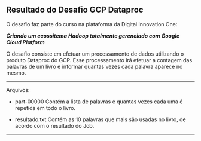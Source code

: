 ## Resultado do Desafio GCP Dataproc

O desafio faz parte do curso na plataforma da Digital Innovation One:

__*Criando um ecossitema Hadoop totalmente gerenciado com Google Cloud Platform*__

O desafio consiste em efetuar um processamento de dados utilizando o produto Dataproc do GCP. Esse processamento irá efetuar a contagem das palavras de um livro e informar quantas vezes cada palavra aparece no mesmo.

---

Arquivos:

* part-00000
Contém a lista de palavras e quantas vezes cada uma é repetida em todo o livro.

* resultado.txt
Contém as 10 palavras que mais são usadas no livro, de acordo com o resultado do Job.

---

